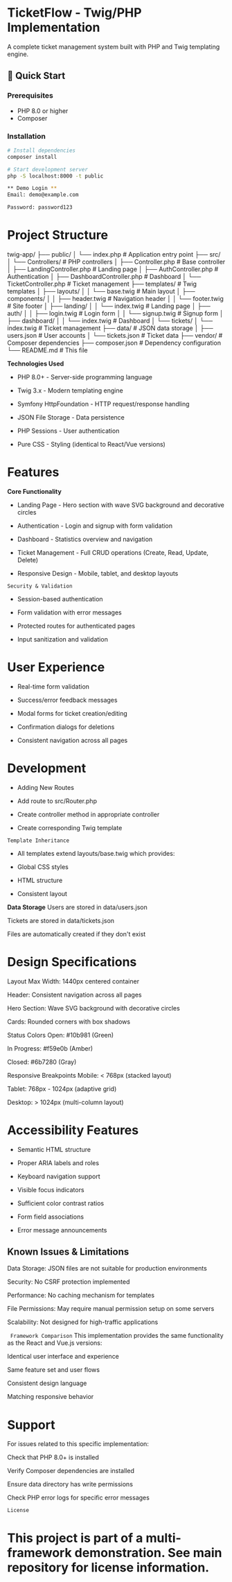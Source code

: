 # TicketFlow - Twig/PHP Implementation

A complete ticket management system built with PHP and Twig templating engine.

## 🚀 Quick Start

### Prerequisites
- PHP 8.0 or higher
- Composer

### Installation
```bash
# Install dependencies
composer install

# Start development server
php -S localhost:8000 -t public

** Demo Login **
Email: demo@example.com

Password: password123

```
# Project Structure

twig-app/
├── public/
│   └── index.php          # Application entry point
├── src/
│   └── Controllers/       # PHP controllers
│       ├── Controller.php         # Base controller
│       ├── LandingController.php  # Landing page
│       ├── AuthController.php     # Authentication
│       ├── DashboardController.php # Dashboard
│       └── TicketController.php   # Ticket management
├── templates/             # Twig templates
│   ├── layouts/
│   │   └── base.twig     # Main layout
│   ├── components/
│   │   ├── header.twig   # Navigation header
│   │   └── footer.twig   # Site footer
│   ├── landing/
│   │   └── index.twig    # Landing page
│   ├── auth/
│   │   ├── login.twig    # Login form
│   │   └── signup.twig   # Signup form
│   ├── dashboard/
│   │   └── index.twig    # Dashboard
│   └── tickets/
│       └── index.twig    # Ticket management
├── data/                 # JSON data storage
│   ├── users.json        # User accounts
│   └── tickets.json      # Ticket data
├── vendor/               # Composer dependencies
├── composer.json         # Dependency configuration
└── README.md            # This file

**Technologies Used**
- PHP 8.0+ - Server-side programming language

- Twig 3.x - Modern templating engine

- Symfony HttpFoundation - HTTP request/response handling

- JSON File Storage - Data persistence

- PHP Sessions - User authentication

- Pure CSS - Styling (identical to React/Vue versions)


# Features

**Core Functionality**
- Landing Page - Hero section with wave SVG background and decorative circles

- Authentication - Login and signup with form validation

- Dashboard - Statistics overview and navigation

- Ticket Management - Full CRUD operations (Create, Read, Update, Delete)

- Responsive Design - Mobile, tablet, and desktop layouts

`Security & Validation`
- Session-based authentication

- Form validation with error messages

- Protected routes for authenticated pages

- Input sanitization and validation

# User Experience
- Real-time form validation

- Success/error feedback messages

- Modal forms for ticket creation/editing

- Confirmation dialogs for deletions

- Consistent navigation across all pages

# Development
- Adding New Routes
- Add route to src/Router.php

- Create controller method in appropriate controller

- Create corresponding Twig template

`Template Inheritance`
- All templates extend layouts/base.twig which provides:

- Global CSS styles

- HTML structure

- Consistent layout

**Data Storage**
Users are stored in data/users.json

Tickets are stored in data/tickets.json

Files are automatically created if they don't exist

# Design Specifications
Layout
Max Width: 1440px centered container

Header: Consistent navigation across all pages

Hero Section: Wave SVG background with decorative circles

Cards: Rounded corners with box shadows

Status Colors
Open: #10b981 (Green)

In Progress: #f59e0b (Amber)

Closed: #6b7280 (Gray)

Responsive Breakpoints
Mobile: < 768px (stacked layout)

Tablet: 768px - 1024px (adaptive grid)

Desktop: > 1024px (multi-column layout)

# Accessibility Features
- Semantic HTML structure

- Proper ARIA labels and roles

- Keyboard navigation support

- Visible focus indicators

- Sufficient color contrast ratios

- Form field associations

- Error message announcements

## Known Issues & Limitations
Data Storage: JSON files are not suitable for production environments

Security: No CSRF protection implemented

Performance: No caching mechanism for templates

File Permissions: May require manual permission setup on some servers

Scalability: Not designed for high-traffic applications

`` Framework Comparison``
This implementation provides the same functionality as the React and Vue.js versions:

Identical user interface and experience

Same feature set and user flows

Consistent design language

Matching responsive behavior

# Support
For issues related to this specific implementation:

Check that PHP 8.0+ is installed

Verify Composer dependencies are installed

Ensure data directory has write permissions

Check PHP error logs for specific error messages

`License `
# This project is part of a multi-framework demonstration. See main repository for license information.


